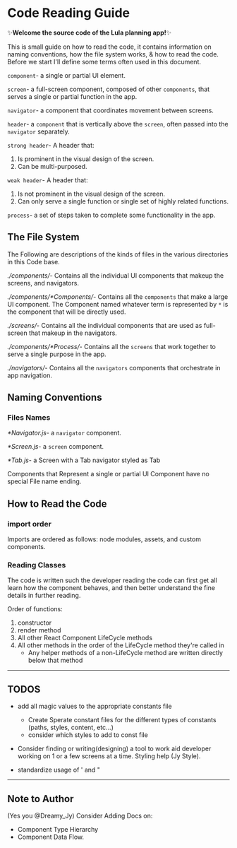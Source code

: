 # Code Reading Guide

:sparkles:**Welcome the source code of the Lula planning app!**:sparkles:

This is small guide on how to read the code, it contains information on naming conventions, how the file system works, & how to read the code. Before we start I'll define some terms often used in this document.

`component`- a single or partial UI element.

`screen`- a full-screen component, composed of other `components`, that serves a single or partial function in the app.

`navigator`- a component that coordinates movement between screens.

`header`- a `component` that is vertically above the `screen`, often passed into the `navigator` separately.

`strong header`- A header that:

1. Is prominent in the visual design of the screen.
2. Can be multi-purposed.

`weak header`- A header that:

1. Is not prominent in the visual design of the screen.
2. Can only serve a single function or single set of highly related functions.

`process`- a set of steps taken to complete some functionality in the app.

## The File System

The Following are descriptions of the kinds of files in the various directories in this Code base.

_./components/_- Contains all the individual UI components that makeup the screens, and navigators.

_./components/*Components/_- Contains all the `components` that make a large UI component. The Component named whatever term is represented by `*` is the component that will be directly used.

_./screens/_- Contains all the individual components that are used as full-screen that makeup in the navigators.

_./components/*Process/_- Contains all the `screens` that work together to serve a single purpose in the app.

_./navigators/_- Contains all the `navigators` components that orchestrate in app navigation.

## Naming Conventions

### Files Names

_*Navigator.js_- a `navigator` component.

_*Screen.js_- a `screen` component.

_*Tab.js_- a Screen with a Tab navigator styled as Tab

Components that Represent a single or partial UI Component have no special File name ending.

## How to Read the Code

### import order

Imports are ordered as follows: node modules, assets, and custom components.

### Reading Classes

The code is written such the developer reading the code can first get all learn how the component behaves, and then better understand the fine details in further reading.

Order of functions:

1. constructor
2. render method
3. All other React Component LifeCycle methods
4. All other methods in the order of the LifeCycle method they're called in
    - Any helper methods of a non-LifeCycle method are written directly below that method
---
## TODOS

* add all magic values to the appropriate constants file
    * Create Sperate constant files for the different types of constants (paths, styles, content, etc...)
    * consider which styles to add to const file
* Consider finding or writing(designing) a tool to work aid developer working on 1 or a few screens at a time. Styling help (Jy Style). 

* standardize usage of ' and "
---
## **Note to Author**

(Yes you @Dreamy_Jy)
Consider Adding Docs on:

- Component Type Hierarchy
- Component Data Flow.